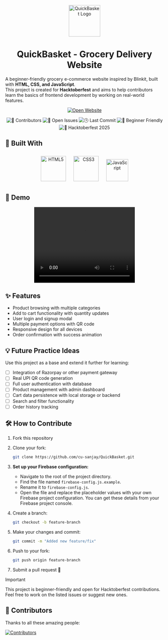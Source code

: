 <p align="center">
  <img src="https://cdn-icons-png.flaticon.com/512/3081/3081559.png" alt="QuickBasket Logo" width="100">
</p>

<h1 align="center">QuickBasket - Grocery Delivery Website</h1>

A beginner-friendly grocery e-commerce website inspired by Blinkit, built with **HTML, CSS, and JavaScript**.  
This project is created for **Hacktoberfest** and aims to help contributors learn the basics of frontend development by working on real-world features.

<p align="center">
  <a href="https://qwickbasket.vercel.app">
    <img src="https://vercel.com/button" alt="Open Website">
  </a>
</p>

<p align="center">
  <img src="https://img.shields.io/github/contributors/cu-sanjay/QuickBasket-Hacktoberfest?style=for-the-badge&color=0e8a16&logo=github" alt="👥 Contributors">
  <img src="https://img.shields.io/github/issues/cu-sanjay/QuickBasket-Hacktoberfest?style=for-the-badge&color=ff9800&logo=gitbook" alt="🐞 Open Issues">
  <img src="https://img.shields.io/github/last-commit/cu-sanjay/QuickBasket-Hacktoberfest?style=for-the-badge&color=6f42c1&logo=git" alt="🕒 Last Commit">
  <img src="https://img.shields.io/badge/beginner-friendly-2196f3?style=for-the-badge&logo=bookstack&logoColor=white" alt="📘 Beginner Friendly">
  <img src="https://img.shields.io/badge/Hacktoberfest-2025-e91e63?style=for-the-badge&logo=hacktoberfest&logoColor=white" alt="🎉 Hacktoberfest 2025">
</p>

## 🚀 Built With

<p align="center">
  <img src="https://cdn.jsdelivr.net/gh/devicons/devicon@latest/icons/html5/html5-original-wordmark.svg" alt="HTML5" width="80" style="margin: 10px;">
  <img src="https://cdn.jsdelivr.net/gh/devicons/devicon@latest/icons/css3/css3-original-wordmark.svg" alt="CSS3" width="80" style="margin: 10px;">
  <img src="https://cdn.jsdelivr.net/gh/devicons/devicon@latest/icons/javascript/javascript-original.svg" alt="JavaScript" width="70" style="margin: 10px;">
</p>

## 🎥 Demo

<p align="center">
  <video src="https://github.com/user-attachments/assets/0a56f300-b6ab-4242-8786-b0c8c9704d35" width="320" height="240" controls></video>
</p>

## ✨ Features

- Product browsing with multiple categories  
- Add to cart functionality with quantity updates  
- User login and signup modal  
- Multiple payment options with QR code  
- Responsive design for all devices  
- Order confirmation with success animation  

## 💡 Future Practice Ideas

Use this project as a base and extend it further for learning:  

- [ ] Integration of Razorpay or other payment gateway  
- [ ] Real UPI QR code generation  
- [ ] Full user authentication with database  
- [ ] Product management with admin dashboard  
- [ ] Cart data persistence with local storage or backend  
- [ ] Search and filter functionality  
- [ ] Order history tracking  

## 🛠️ How to Contribute

1. Fork this repository  
2. Clone your fork:  
   ```bash
   git clone https://github.com/cu-sanjay/QuickBasket.git
   ````
3.  **Set up your Firebase configuration:**
    -   Navigate to the root of the project directory.
    -   Find the file named `firebase-config.js.example`.
    -   Rename it to `firebase-config.js`.
    -   Open the file and replace the placeholder values with your own Firebase project configuration. You can get these details from your Firebase project console.

4. Create a branch:

   ```bash
   git checkout -b feature-branch
   ```
5. Make your changes and commit:

   ```bash
   git commit -m "Added new feature/fix"
   ```
6. Push to your fork:

   ```bash
   git push origin feature-branch
   ```
7. Submit a pull request 🎉
>[!IMPORTANT]
> This project is beginner-friendly and open for Hacktoberfest contributions. Feel free to work on the listed issues or suggest new ones.

## 👥 Contributors

Thanks to all these amazing people:

[![Contributors](https://contrib.rocks/image?repo=cu-sanjay/QuickBasket)](https://github.com/cu-sanjay/QuickBasket/graphs/contributors)
